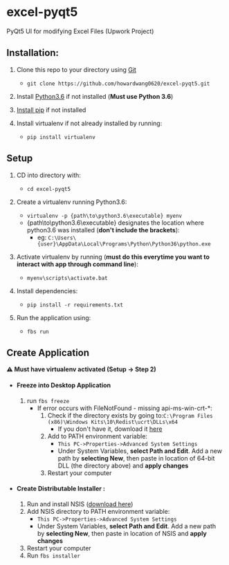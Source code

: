 # excel-pyqt5
PyQt5 UI for modifying Excel Files (Upwork Project)

## Installation:
1. Clone this repo to your directory using [Git](https://git-scm.com/downloads)
    - `git clone https://github.com/howardwang0620/excel-pyqt5.git`


2. Install [Python3.6](https://www.python.org/downloads/release/python-360/) if not installed (**Must use Python 3.6**)


3. [Install pip](https://pip.pypa.io/en/stable/installing/) if not installed


4. Install virtualenv if not already installed by running:
    - `pip install virtualenv`


## Setup
1. CD into directory with:
    - `cd excel-pyqt5`


2. Create a virtualenv running Python3.6:
    - `virtualenv -p {path\to\python3.6\executable} myenv`
    - {path\to\python3.6\executable} designates the location where python3.6 was installed (**don't include the brackets**):
        - eg:  `C:\Users\{user}\AppData\Local\Programs\Python\Python36\python.exe`


3. Activate virtualenv by running (**must do this everytime you want to interact with app through command line**):
    - `myenv\scripts\activate.bat`


4. Install dependencies:
    - `pip install -r requirements.txt`


5. Run the application using:
    - `fbs run`

## Create Application
**:warning: Must have virtualenv activated (Setup -> Step 2)**

* #### Freeze into Desktop Application
    1. run `fbs freeze`
        * If error occurs with FileNotFound - missing api-ms-win-crt-*:
            1. Check if the directory exists by going to:`C:\Program Files (x86)\Windows Kits\10\Redist\ucrt\DLLs\x64`
                - If you don't have it, download it [here](https://developer.microsoft.com/en-us/windows/downloads/windows-10-sdk/)
            2. Add to PATH environment variable:
                * `This PC->Properties->Advanced System Settings`
                * Under System Variables, **select Path and Edit**. Add a new path by **selecting New**, then paste in location of 64-bit DLL (the directory above) and **apply changes**
            3. Restart your computer


* #### Create Distributable Installer :
    1. Run and install NSIS ([download here](https://sourceforge.net/projects/nsis/files/NSIS%203/3.06.1/nsis-3.06.1-setup.exe/download?use_mirror=iweb&download=))
    2. Add NSIS directory to PATH environment variable:
        * `This PC->Properties->Advanced System Settings`
        * Under System Variables, **select Path and Edit**. Add a new path by **selecting New**, then paste in location of NSIS and **apply changes**
    3. Restart your computer
    3. Run `fbs installer`
